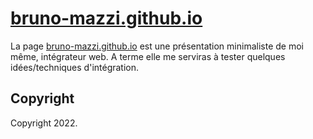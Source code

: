 [bruno-mazzi.github.io](https://bruno-mazzi.github.io/)
===========

La page [bruno-mazzi.github.io](https://bruno-mazzi.github.io/) est une présentation minimaliste de moi même, intégrateur web. A terme elle me serviras à tester quelques idées/techniques d'intégration.


Copyright
-----------

Copyright 2022.